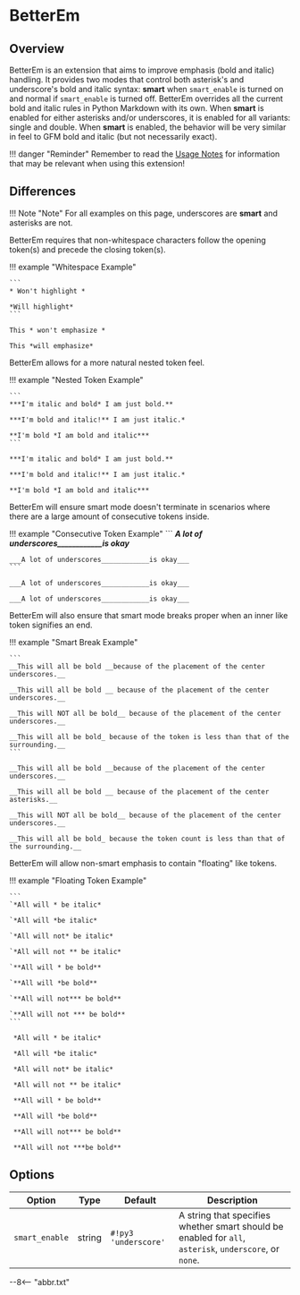 # BetterEm

## Overview

BetterEm is an extension that aims to improve emphasis (bold and italic) handling.  It provides two modes that control both asterisk's and underscore's bold and italic syntax: **smart** when `smart_enable` is turned on and normal if `smart_enable` is turned off.  BetterEm overrides all the current bold and italic rules in Python Markdown with its own.  When **smart** is enabled for either asterisks and/or underscores, it is enabled for all variants: single and double.  When **smart** is enabled, the behavior will be very similar in feel to GFM bold and italic (but not necessarily exact).

!!! danger "Reminder"
    Remember to read the [Usage Notes](../usage_notes.md) for information that may be relevant when using this extension!

## Differences

!!! Note "Note"
    For all examples on this page, underscores are __smart__ and asterisks are not.

BetterEm requires that non-whitespace characters follow the opening token(s) and precede the closing token(s).

!!! example "Whitespace Example"

    ```
    * Won't highlight *

    *Will highlight*
    ```

    This * won't emphasize *

    This *will emphasize*

BetterEm allows for a more natural nested token feel.

!!! example "Nested Token Example"

    ```
    ***I'm italic and bold* I am just bold.**

    ***I'm bold and italic!** I am just italic.*

    **I'm bold *I am bold and italic***
    ```

    ***I'm italic and bold* I am just bold.**

    ***I'm bold and italic!** I am just italic.*

    **I'm bold *I am bold and italic***

BetterEm will ensure smart mode doesn't terminate in scenarios where there are a large amount of consecutive tokens inside.

!!! example "Consecutive Token Example"
    ```
    ___A lot of underscores____________is okay___

    ___A lot of underscores____________is okay___
    ```

    ___A lot of underscores____________is okay___

    ___A lot of underscores____________is okay___

BetterEm will also ensure that smart mode breaks proper when an inner like token signifies an end.

!!! example "Smart Break Example"

    ```
    __This will all be bold __because of the placement of the center underscores.__

    __This will all be bold __ because of the placement of the center underscores.__

    __This will NOT all be bold__ because of the placement of the center underscores.__

    __This will all be bold_ because of the token is less than that of the surrounding.__
    ```

    __This will all be bold __because of the placement of the center underscores.__

    __This will all be bold __ because of the placement of the center asterisks.__

    __This will NOT all be bold__ because of the placement of the center underscores.__

    __This will all be bold_ because the token count is less than that of the surrounding.__


BetterEm will allow non-smart emphasis to contain "floating" like tokens.

!!! example "Floating Token Example"

    ```
    `*All will * be italic*

    `*All will *be italic*

    `*All will not* be italic*

    `*All will not ** be italic*

    `**All will * be bold**

    `**All will *be bold**

    `**All will not*** be bold**

    `**All will not *** be bold**
    ```

     *All will * be italic*

     *All will *be italic*

     *All will not* be italic*

     *All will not ** be italic*

     **All will * be bold**

     **All will *be bold**

     **All will not*** be bold**

     **All will not ***be bold**

## Options

Option         | Type   | Default             | Description
-------------- | ------ | ------------------- | -----------
`smart_enable` | string | `#!py3 'underscore'` | A string that specifies whether smart should be enabled for `all`, `asterisk`, `underscore`, or `none`.

--8<-- "abbr.txt"
